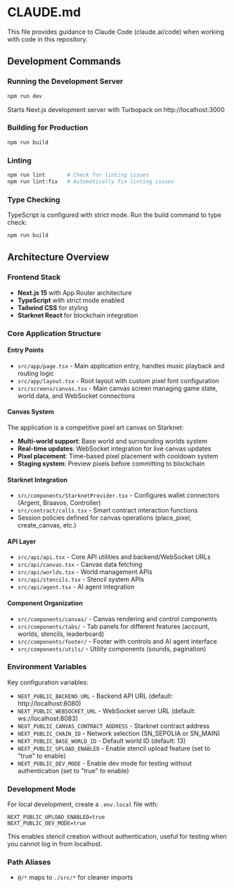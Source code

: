 # CLAUDE.md

This file provides guidance to Claude Code (claude.ai/code) when working with code in this repository.

## Development Commands

### Running the Development Server
```bash
npm run dev
```
Starts Next.js development server with Turbopack on http://localhost:3000

### Building for Production
```bash
npm run build
```

### Linting
```bash
npm run lint       # Check for linting issues
npm run lint:fix   # Automatically fix linting issues
```

### Type Checking
TypeScript is configured with strict mode. Run the build command to type check:
```bash
npm run build
```

## Architecture Overview

### Frontend Stack
- **Next.js 15** with App Router architecture
- **TypeScript** with strict mode enabled
- **Tailwind CSS** for styling
- **Starknet React** for blockchain integration

### Core Application Structure

#### Entry Points
- `src/app/page.tsx` - Main application entry, handles music playback and routing logic
- `src/app/layout.tsx` - Root layout with custom pixel font configuration
- `src/screens/canvas.tsx` - Main canvas screen managing game state, world data, and WebSocket connections

#### Canvas System
The application is a competitive pixel art canvas on Starknet:
- **Multi-world support**: Base world and surrounding worlds system
- **Real-time updates**: WebSocket integration for live canvas updates
- **Pixel placement**: Time-based pixel placement with cooldown system
- **Staging system**: Preview pixels before committing to blockchain

#### Starknet Integration
- `src/components/StarknetProvider.tsx` - Configures wallet connectors (Argent, Braavos, Controller)
- `src/contract/calls.tsx` - Smart contract interaction functions
- Session policies defined for canvas operations (place_pixel, create_canvas, etc.)

#### API Layer
- `src/api/api.tsx` - Core API utilities and backend/WebSocket URLs
- `src/api/canvas.tsx` - Canvas data fetching
- `src/api/worlds.tsx` - World management APIs
- `src/api/stencils.tsx` - Stencil system APIs
- `src/api/agent.tsx` - AI agent integration

#### Component Organization
- `src/components/canvas/` - Canvas rendering and control components
- `src/components/tabs/` - Tab panels for different features (account, worlds, stencils, leaderboard)
- `src/components/footer/` - Footer with controls and AI agent interface
- `src/components/utils/` - Utility components (sounds, pagination)

### Environment Variables
Key configuration variables:
- `NEXT_PUBLIC_BACKEND_URL` - Backend API URL (default: http://localhost:8080)
- `NEXT_PUBLIC_WEBSOCKET_URL` - WebSocket server URL (default: ws://localhost:8083)
- `NEXT_PUBLIC_CANVAS_CONTRACT_ADDRESS` - Starknet contract address
- `NEXT_PUBLIC_CHAIN_ID` - Network selection (SN_SEPOLIA or SN_MAIN)
- `NEXT_PUBLIC_BASE_WORLD_ID` - Default world ID (default: 13)
- `NEXT_PUBLIC_UPLOAD_ENABLED` - Enable stencil upload feature (set to "true" to enable)
- `NEXT_PUBLIC_DEV_MODE` - Enable dev mode for testing without authentication (set to "true" to enable)

### Development Mode
For local development, create a `.env.local` file with:
```
NEXT_PUBLIC_UPLOAD_ENABLED=true
NEXT_PUBLIC_DEV_MODE=true
```
This enables stencil creation without authentication, useful for testing when you cannot log in from localhost.

### Path Aliases
- `@/*` maps to `./src/*` for cleaner imports